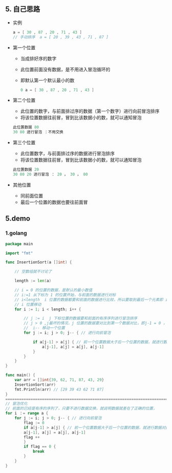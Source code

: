 ## 5.  自己思路

*   实例

    ```go
    a = [ 30 , 87 , 20 , 71 , 43 ]
    // 手动排序  a = [ 20 , 39 , 43 , 71 , 87 ]
    ```

* 第一个位置

    *   当成排好序的数字

    *   此位置前面没有数据，是不用进入冒泡循环的

    *   即默认第一个默认最小的数

        ```go
        0 a = [ 30 , 87 , 20 , 71 , 43 ]
        ```


* 第二个位置

    * 此位置的数字，与前面排过序的数据（第一个数字）进行向前冒泡排序
    * 将该位置数据往前冒，冒到比该数据小的数，就可以通知冒泡

    ```go
    此位置数据 80
    30 80 进行冒泡 ：不用交换
    ```

* 第三个位置

    *   此位置数字，与前面排过序的数据进行冒泡排序
    *   将该位置数据往前冒，冒到比该数据小的数，就可以通知冒泡

    ```go
    此位置数据 20
    30 80 20 进行冒泡 ： 20 ， 30 ， 80
    ```

* 其他位置

    *   同前面位置
    *   最后一个位置的数据也要往前面冒

## 5.demo

### 1.golang

```go
package main

import "fmt"

func InsertionSort(a []int) {

	// 空数组就不讨论了

	length := len(a)

	// i = 0 的位置的数据，是默认的最小数值
	// i:=1 从下标为 1 的位置开始，与前面的数据进行对标
	// i<length  i 位置的数据都要和前面的数据进行比较，所以要取到最后一个元素即 i = length-1
	// i 位置移动
	for i := 1; i < length; i++ {

		// j := i  j 下标位置的数据要和前面的有序序列进行冒泡排序
		// j > 0 ,j最坏的情况，j 位置的数据要对比到第一个数据对比，即j-1 = 0 ，所以 j 最坏取 j=1
		//  i-- 移动一个位置
		for j := i; j > 0; j-- { // 进行向前冒泡

			if a[j-1] > a[j] { // 前一个位置数据大于后一个位置的数据，就进行数据对换
				a[j-1], a[j] = a[j], a[j-1]
			}
		}
	}
}

func main() {
	var arr = []int{39, 62, 71, 87, 43, 29}
	InsertionSort(arr)
	fmt.Println(arr) // [29 39 43 62 71 87]
}
=======================================================================
// 冒泡优化
// 前面的已经是有序的序列了，只要不进行数据交换，就说明数据就差在了正确的位置，
for i ：= range a {
	for j := i; j > 0; j-- { // 进行向前冒泡
		flag := 0
		if a[j-1] > a[j] { // 前一个位置数据大于后一个位置的数据，就进行数据对换
		a[j-1], a[j] = a[j], a[j-1]
		flag ++
    	}
        if flag == 0 {
            break
        }
	}
}		


```





